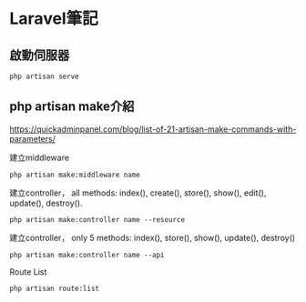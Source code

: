 Laravel筆記
====================================


啟動伺服器
------------
```
php artisan serve
```

php artisan make介紹
------------
https://quickadminpanel.com/blog/list-of-21-artisan-make-commands-with-parameters/


建立middleware
```
php artisan make:middleware name
```

建立controller， all methods: index(), create(), store(), show(), edit(), update(), destroy().
```
php artisan make:controller name --resource
```

建立controller， only 5 methods: index(), store(), show(), update(), destroy()
```
php artisan make:controller name --api
```

Route List
```
php artisan route:list
```
